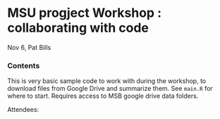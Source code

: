 # MSU progject Workshop : collaborating with code

Nov 6, Pat Bills

### Contents
This is very basic sample code to work with during the workshop, to download files from Google Drive and summarize them.  See `main.R` for where to start.  Requires access to MSB google drive data folders. 

Attendees: 